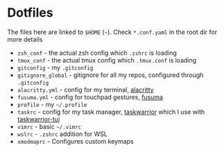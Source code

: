 # Dotfiles
The files here are linked to `$HOME` (`~`). Check `*.conf.yaml` in the root dir for more details

* `zsh_conf` - the actual zsh config which `.zshrc` is loading
* `tmux_conf` - the actual tmux config which `.tmux.conf` is loading
* `gitconfig` - my `.gitconfig`
* `gitignore_global` - gitignore for all my repos, configured through `.gitconfig`
* `alacritty.yml` - config for my terminal, [alacritty](https://github.com/alacritty/alacritty)
* `fusuma.yml` - config for touchpad gestures, [fusuma](https://github.com/iberianpig/fusuma)
* `profile` - my `~/.profile`
* `taskrc` - config for my task manager, [taskwarrior](https://github.com/GothenburgBitFactory/taskwarrior) which I use with [taskwarrior-tui](https://github.com/kdheepak/taskwarrior-tui)
* `vimrc` - basic `~/.vimrc`
* `wslrc` - `.zshrc` addition for WSL
* `xmodmaprc` - Configures custom keymaps
